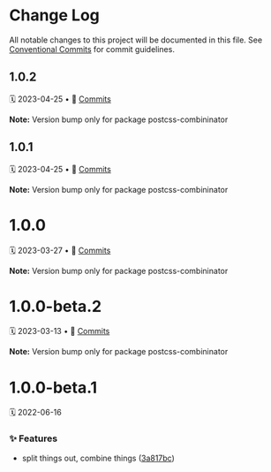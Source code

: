 # Change Log

All notable changes to this project will be documented in this file.
See [Conventional Commits](https://conventionalcommits.org) for commit guidelines.

<a name="1.0.2"></a>

## 1.0.2

🗓 2023-04-25 • 📝 [Commits](https://github.com/adobe/spectrum-css/compare/postcss-combininator@1.0.0...postcss-combininator@1.0.2)

**Note:** Version bump only for package postcss-combininator

<a name="1.0.1"></a>

## 1.0.1

🗓 2023-04-25 • 📝 [Commits](https://github.com/adobe/spectrum-css/compare/postcss-combininator@1.0.0...postcss-combininator@1.0.1)

**Note:** Version bump only for package postcss-combininator

<a name="1.0.0"></a>

# 1.0.0

🗓 2023-03-27 • 📝 [Commits](https://github.com/adobe/spectrum-css/compare/postcss-combininator@1.0.0-beta.1...postcss-combininator@1.0.0)

**Note:** Version bump only for package postcss-combininator

<a name="1.0.0-beta.2"></a>

# 1.0.0-beta.2

🗓 2023-03-13 • 📝 [Commits](https://github.com/adobe/spectrum-css/compare/postcss-combininator@1.0.0-beta.1...postcss-combininator@1.0.0-beta.2)

**Note:** Version bump only for package postcss-combininator

<a name="1.0.0-beta.1"></a>

# 1.0.0-beta.1

🗓 2022-06-16

### ✨ Features

- split things out, combine things ([3a817bc](https://github.com/adobe/spectrum-css/commit/3a817bc))
